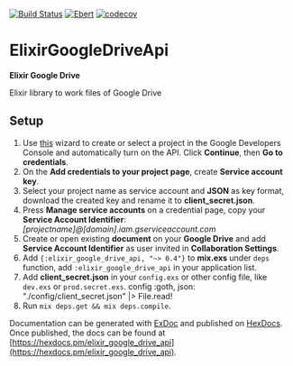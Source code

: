 [![Build Status](https://travis-ci.org/viniciusilveira/elixir-google-drive-api.svg?branch=master)](https://travis-ci.org/viniciusilveira/elixir-google-drive-api)
[![Ebert](https://ebertapp.io/github/viniciusilveira/elixir-google-drive-api.svg)](https://ebertapp.io/github/viniciusilveira/elixir-google-drive-api)
[![codecov](https://codecov.io/gh/viniciusilveira/elixir-google-drive-api/branch/master/graph/badge.svg)](https://codecov.io/gh/viniciusilveira/elixir-google-drive-api)

# ElixirGoogleDriveApi

**Elixir Google Drive**

Elixir library to work files of Google Drive

## Setup

1. Use [this](https://console.developers.google.com/start/api?id=sheets.googleapis.com) wizard to create or select a project in the Google Developers Console and automatically turn on the API. Click __Continue__, then __Go to credentials__.
2. On the __Add credentials to your project page__, create __Service account key__.
3. Select your project name as service account and __JSON__ as key format, download the created key and rename it to __client_secret.json__.
4. Press __Manage service accounts__ on a credential page, copy your __Service Account Identifier__: _[projectname]@[domain].iam.gserviceaccount.com_
5. Create or open existing __document__ on your __Google Drive__ and add __Service Account Identifier__ as user invited in __Collaboration Settings__.
6. Add `{:elixir_google_drive_api, "~> 0.4"}` to __mix.exs__ under `deps` function, add `:elixir_google_drive_api` in your application list.
7. Add __client_secret.json__ in your `config.exs` or other config file, like `dev.exs` or `prod.secret.exs`.
    config :goth,
        json: "./config/client_secret.json" |> File.read!
8. Run `mix deps.get && mix deps.compile`.

Documentation can be generated with [ExDoc](https://github.com/elixir-lang/ex_doc)
and published on [HexDocs](https://hexdocs.pm). Once published, the docs can
be found at [https://hexdocs.pm/elixir_google_drive_api](https://hexdocs.pm/elixir_google_drive_api).


